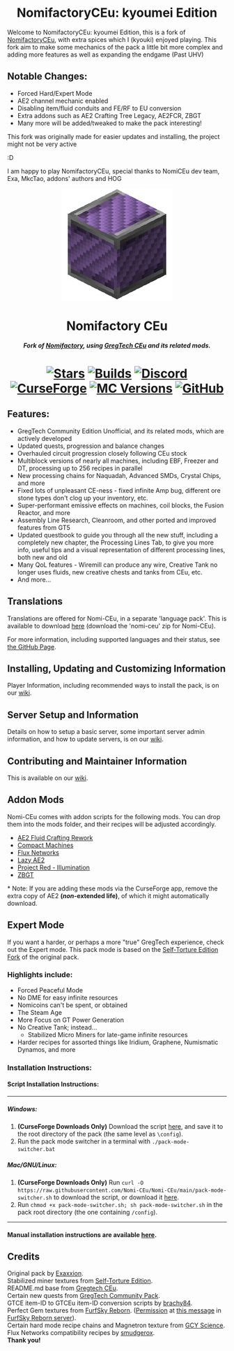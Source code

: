 # <h1 align="center">NomifactoryCEu: kyoumei Edition

Welcome to NomifactoryCEu: kyoumei Edition, this is a fork of <a href="https://github.com/Nomi-CEu/Nomi-CEu"> NomifactoryCEu</a>, with extra spices which I (kyouki) enjoyed playing. This fork aim to make some mechanics of the pack a little bit more complex and adding more features as well as expanding the endgame (Past UHV)

## Notable Changes:
- Forced Hard/Expert Mode
- AE2 channel mechanic enabled
- Disabling item/fluid conduits and FE/RF to EU conversion
- Extra addons such as AE2 Crafting Tree Legacy, AE2FCR, ZBGT
- Many more will be added/tweaked to make the pack interesting!

This fork was originally made for easier updates and installing, the project might not be very active


:D 

I am happy to play NomifactoryCEu, special thanks to NomiCEu dev team, Exa, MkcTao, addons' authors and HOG


<p align="center"><img src="https://raw.githubusercontent.com/Nomi-CEu/Branding/refs/heads/main/Nomi%20CEu/Logo/256x/logo-normal.png" alt="Logo"></p>
<h1 align="center">Nomifactory CEu</h1>
<p align="center"><b><i>Fork of <a href="https://github.com/Nomifactory/Nomifactory"> Nomifactory</a>, using <a href="https://github.com/GregTechCEu/GregTech"> GregTech CEu</a> and its related mods.</i></b></p>
<h1 align="center">
    <a href="https://github.com/Nomi-CEu/Nomi-CEu/"><img src="https://img.shields.io/github/stars/Nomi-CEu/Nomi-CEu?style=for-the-badge&logo=github&logoColor=white" alt="Stars"></a>
    <a href="https://nightly.link/Nomi-CEu/Nomi-CEu/workflows/testbuildpack/main"><img src="https://img.shields.io/github/last-commit/Nomi-CEu/Nomi-CEu/main?style=for-the-badge&logo=githubactions&logoColor=white&label=Nightly%20Builds&color=%238a67ab" alt="Builds"></a>
    <a href="https://discord.com/invite/zwQzqP8b6q"><img src="https://img.shields.io/discord/927050775073534012?style=for-the-badge&logo=discord&logoColor=%23ffffff&label=discord%20&labelColor=gray&color=%235865F2" alt="Discord"></a>
    <br>
    <a href="https://www.curseforge.com/minecraft/modpacks/nomi-ceu"><img src="https://cf.way2muchnoise.eu/nomi-ceu.svg?badge_style=for_the_badge" alt="CurseForge"></a>
    <a href="https://www.curseforge.com/minecraft/modpacks/nomi-ceu"><img src="https://cf.way2muchnoise.eu/versions/For%20MC_nomi-ceu_all.svg?badge_style=for_the_badge" alt="MC Versions"></a>
    <a href="https://github.com/Nomi-CEu/Nomi-CEu/releases"><img src="https://img.shields.io/github/downloads/Nomi-CEu/Nomi-CEu/total?sort=semver&logo=github&label=&style=for-the-badge&color=2d2d2d&labelColor=545454&logoColor=FFFFFF" alt="GitHub"></a>
</h1>

## Features:
- GregTech Community Edition Unofficial, and its related mods, which are actively developed 
- Updated quests, progression and balance changes
- Overhauled circuit progression closely following CEu stock
- Multiblock versions of nearly all machines, including EBF, Freezer and DT, processing up to 256 recipes in parallel
- New processing chains for Naquadah, Advanced SMDs, Crystal Chips, and more
- Fixed lots of unpleasant CE-ness - fixed infinite Amp bug, different ore stone types don't clog up your inventory, etc.
- Super-performant emissive effects on machines, coil blocks, the Fusion Reactor, and more
- Assembly Line Research, Cleanroom, and other ported and improved features from GT5
- Updated questbook to guide you through all the new stuff, including a completely new chapter, the Processing Lines Tab, to give you more info, useful tips and a visual representation of different processing lines, both new and old
- Many QoL features - Wiremill can produce any wire, Creative Tank no longer uses fluids, new creative chests and tanks from CEu, etc.
- And more...

## Translations
Translations are offered for Nomi-CEu, in a separate 'language pack'. This is available to download [here](https://nightly.link/Nomi-CEu/Nomi-CEu-Translations/workflows/pushbuildpack/main?preview) (download the 'nomi-ceu' zip for Nomi-CEu).

For more information, including supported languages and their status, see [the GitHub Page](https://github.com/Nomi-CEu/Nomi-CEu-Translations/).

## Installing, Updating and Customizing Information
Player Information, including recommended ways to install the pack, is on our [wiki](https://github.com/Nomi-CEu/Nomi-CEu/wiki).

## Server Setup and Information
Details on how to setup a basic server, some important server admin information, and how to update servers, is on our [wiki](https://github.com/Nomi-CEu/Nomi-CEu/wiki/Page-1:-Player-Information#section-3-server-installation-and-updating).

## Contributing and Maintainer Information
This is available on our [wiki](https://github.com/Nomi-CEu/Nomi-CEu/wiki/Part-2:-Contributing-Information).

## Addon Mods
Nomi-CEu comes with addon scripts for the following mods. You can drop them into the mods folder, and their recipes will be adjusted accordingly.

- [AE2 Fluid Crafting Rework](https://www.curseforge.com/minecraft/mc-mods/ae2-fluid-crafting-rework)
- [Compact Machines](https://www.curseforge.com/minecraft/mc-mods/compact-machines)
- [Flux Networks](https://www.curseforge.com/minecraft/mc-mods/flux-networks)
- [Lazy AE2](https://www.curseforge.com/minecraft/mc-mods/lazy-ae2)
- [Project Red - Illumination](https://www.curseforge.com/minecraft/mc-mods/project-red-illumination)
- [ZBGT](https://www.curseforge.com/minecraft/mc-mods/zbgt)

\* Note: If you are adding these mods via the CurseForge app, remove the extra copy of AE2 **(*non*-extended life)**, of which it might automatically download.

## Expert Mode
If you want a harder, or perhaps a more "true" GregTech experience, check out the Expert mode. This pack mode is based on the [Self-Torture Edition Fork](https://github.com/NotMyWing/Omnifactory-Self-Torture-Edition) of the original pack.

### Highlights include:
- Forced Peaceful Mode
- No DME for easy infinite resources
- Nomicoins can't be spent, or obtained
- The Steam Age
- More Focus on GT Power Generation
- No Creative Tank; instead...
    - Stabilized Micro Miners for late-game infinite resources
- Harder recipes for assorted things like Iridium, Graphene, Numismatic Dynamos, and more

### Installation Instructions:

#### Script Installation Instructions:

<hr>

##### Windows:
 1. **(CurseForge Downloads Only)** Download the script [here](https://raw.githubusercontent.com/Nomi-CEu/Nomi-CEu/main/pack-mode-switcher.bat), and save it to the root directory of the pack (the same level as `\config`).
 2. Run the pack mode switcher in a terminal with `./pack-mode-switcher.bat`

##### Mac/GNU/Linux:
 1. **(CurseForge Downloads Only)** Run `curl -O https://raw.githubusercontent.com/Nomi-CEu/Nomi-CEu/main/pack-mode-switcher.sh` to download the script, or download it [here](https://raw.githubusercontent.com/Nomi-CEu/Nomi-CEu/main/pack-mode-switcher.sh).
 2. Run `chmod +x pack-mode-switcher.sh; sh pack-mode-switcher.sh` in the pack root directory (the one containing `/config`).

<hr>

#### Manual installation instructions are available [here](https://github.com/Nomi-CEu/Nomi-CEu/blob/main/overrides/README.md).

## Credits
Original pack by [Exaxxion](https://github.com/Exaxxion).  
Stabilized miner textures from [Self-Torture Edition](https://github.com/NotMyWing/Omnifactory-Self-Torture-Edition).  
README.md base from [Gregtech CEu](https://github.com/GregTechCEu/GregTech).  
Certain new quests from [GregTech Community Pack](https://github.com/GregTechCEu/GregTech-Community-Pack).  
GTCE item-ID to GTCEu item-ID conversion scripts by [brachy84](https://github.com/brachy84).  
Perfect Gem textures from [FurfSky Reborn](http://furfsky.net/). ([Permission](https://ibb.co/bBpksq0) at [this message](https://discord.com/channels/771187253937438762/774353150278369351/938438074503942184) in [FurfSky Reborn server](https://discord.gg/fsr)).  
Certain hard mode recipe chains and Magnetron texture from [GCY Science](https://github.com/GregTechCEu/gregicality-science).  
Flux Networks compatibility recipes by [smudgerox](https://github.com/smudgerox).  
**Thank you!**
